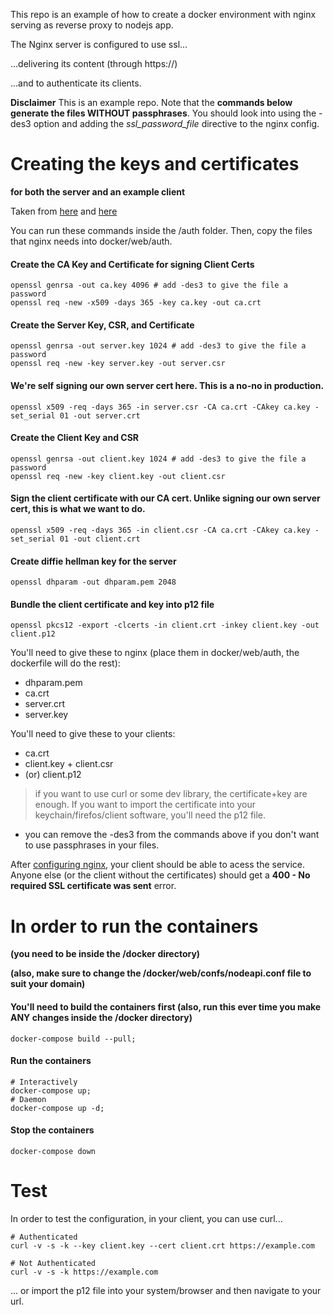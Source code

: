
This repo is an example of how to create a docker environment with nginx serving as reverse proxy to nodejs app.

The Nginx server is configured to use ssl... 
  
  ...delivering its content (through https://) 
  
  ...and to authenticate its clients.


**Disclaimer**
This is an example repo. Note that the **commands below generate the files WITHOUT passphrases**.
You should look into using the -des3 option and adding the *ssl_password_file* directive to the nginx config.


# Creating the keys and certificates 

**for both the server and an example client**

Taken from [here](https://www.djouxtech.net/posts/nginx-client-certificate-authentication/) and [here](http://nategood.com/client-side-certificate-authentication-in-ngi)

You can run these commands inside the /auth folder. Then, copy the files that nginx needs into docker/web/auth.

#### Create the CA Key and Certificate for signing Client Certs
    openssl genrsa -out ca.key 4096 # add -des3 to give the file a password
    openssl req -new -x509 -days 365 -key ca.key -out ca.crt

#### Create the Server Key, CSR, and Certificate
    openssl genrsa -out server.key 1024 # add -des3 to give the file a password
    openssl req -new -key server.key -out server.csr

#### We're self signing our own server cert here.  This is a no-no in production.
    openssl x509 -req -days 365 -in server.csr -CA ca.crt -CAkey ca.key -set_serial 01 -out server.crt

#### Create the Client Key and CSR
    openssl genrsa -out client.key 1024 # add -des3 to give the file a password
    openssl req -new -key client.key -out client.csr

#### Sign the client certificate with our CA cert.  Unlike signing our own server cert, this is what we want to do.
    openssl x509 -req -days 365 -in client.csr -CA ca.crt -CAkey ca.key -set_serial 01 -out client.crt

#### Create diffie hellman key for the server
    openssl dhparam -out dhparam.pem 2048

#### Bundle the client certificate and key into p12 file 
    openssl pkcs12 -export -clcerts -in client.crt -inkey client.key -out client.p12

You'll need to give these to nginx (place them in docker/web/auth, the dockerfile will do the rest):
- dhparam.pem
- ca.crt
- server.crt
- server.key

You'll need to give these to your clients:
- ca.crt
- client.key + client.csr
- (or) client.p12


> if you want to use curl or some dev library, the certificate+key are enough. If you want to import the certificate into 
your keychain/firefos/client software, you'll need the p12 file.
- you can remove the -des3 from the commands above if you don't want to use passphrases in your files.


After [configuring nginx](https://github.com/dataloudlabs/docker-client-ssl/blob/master/docker/web/confs/nodeapi.conf), your client should be able to acess the service. Anyone else (or the client without the certificates) should get a **400 - No required SSL certificate was sent** error.

# In order to run the containers

**(you need to be inside the /docker directory)**

**(also, make sure to change the /docker/web/confs/nodeapi.conf file to suit your domain)**

#### You'll need to build the containers first (also, run this ever time you make ANY changes inside the /docker directory)
    docker-compose build --pull;

#### Run the containers
    # Interactively
    docker-compose up;
    # Daemon
    docker-compose up -d;

#### Stop the containers
    docker-compose down


# Test

In order to test the configuration, in your client, you can use curl...

    # Authenticated
    curl -v -s -k --key client.key --cert client.crt https://example.com
    
    # Not Authenticated
    curl -v -s -k https://example.com

... or import the p12 file into your system/browser and then navigate to your url.

